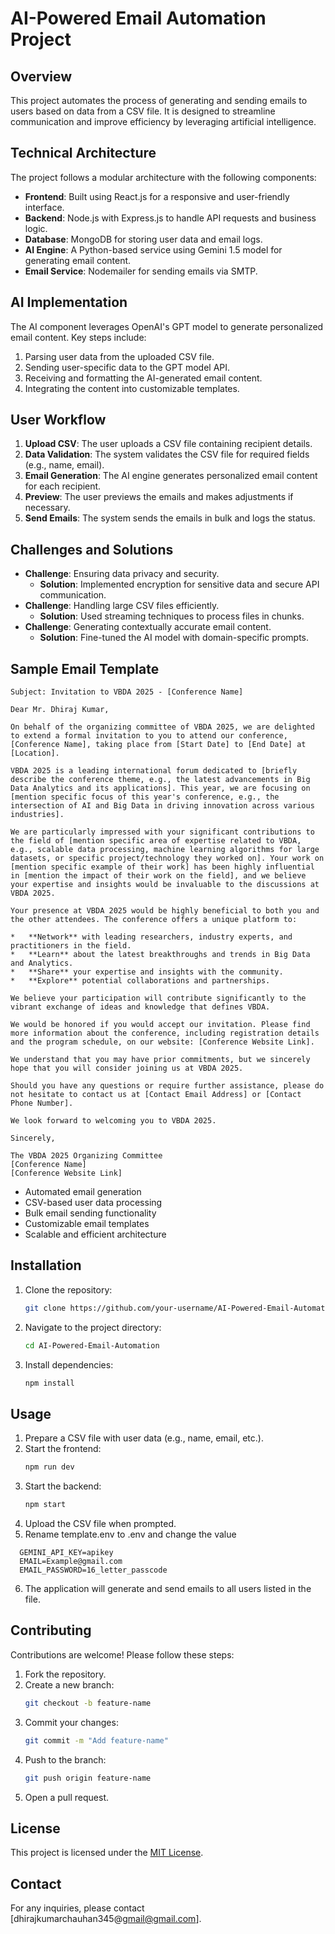 # AI-Powered Email Automation Project

## Overview

This project automates the process of generating and sending emails to users based on data from a CSV file. It is designed to streamline communication and improve efficiency by leveraging artificial intelligence.

## Technical Architecture

The project follows a modular architecture with the following components:

- **Frontend**: Built using React.js for a responsive and user-friendly interface.
- **Backend**: Node.js with Express.js to handle API requests and business logic.
- **Database**: MongoDB for storing user data and email logs.
- **AI Engine**: A Python-based service using Gemini 1.5 model for generating email content.
- **Email Service**: Nodemailer for sending emails via SMTP.

## AI Implementation

The AI component leverages OpenAI's GPT model to generate personalized email content. Key steps include:

1. Parsing user data from the uploaded CSV file.
2. Sending user-specific data to the GPT model API.
3. Receiving and formatting the AI-generated email content.
4. Integrating the content into customizable templates.

## User Workflow

1. **Upload CSV**: The user uploads a CSV file containing recipient details.
2. **Data Validation**: The system validates the CSV file for required fields (e.g., name, email).
3. **Email Generation**: The AI engine generates personalized email content for each recipient.
4. **Preview**: The user previews the emails and makes adjustments if necessary.
5. **Send Emails**: The system sends the emails in bulk and logs the status.

## Challenges and Solutions

- **Challenge**: Ensuring data privacy and security.
  - **Solution**: Implemented encryption for sensitive data and secure API communication.
- **Challenge**: Handling large CSV files efficiently.
  - **Solution**: Used streaming techniques to process files in chunks.
- **Challenge**: Generating contextually accurate email content.
  - **Solution**: Fine-tuned the AI model with domain-specific prompts.

## Sample Email Template

```plaintext
Subject: Invitation to VBDA 2025 - [Conference Name]

Dear Mr. Dhiraj Kumar,

On behalf of the organizing committee of VBDA 2025, we are delighted to extend a formal invitation to you to attend our conference, [Conference Name], taking place from [Start Date] to [End Date] at [Location].

VBDA 2025 is a leading international forum dedicated to [briefly describe the conference theme, e.g., the latest advancements in Big Data Analytics and its applications]. This year, we are focusing on [mention specific focus of this year's conference, e.g., the intersection of AI and Big Data in driving innovation across various industries].

We are particularly impressed with your significant contributions to the field of [mention specific area of expertise related to VBDA, e.g., scalable data processing, machine learning algorithms for large datasets, or specific project/technology they worked on]. Your work on [mention specific example of their work] has been highly influential in [mention the impact of their work on the field], and we believe your expertise and insights would be invaluable to the discussions at VBDA 2025.

Your presence at VBDA 2025 would be highly beneficial to both you and the other attendees. The conference offers a unique platform to:

*   **Network** with leading researchers, industry experts, and practitioners in the field.
*   **Learn** about the latest breakthroughs and trends in Big Data and Analytics.
*   **Share** your expertise and insights with the community.
*   **Explore** potential collaborations and partnerships.

We believe your participation will contribute significantly to the vibrant exchange of ideas and knowledge that defines VBDA.

We would be honored if you would accept our invitation. Please find more information about the conference, including registration details and the program schedule, on our website: [Conference Website Link].

We understand that you may have prior commitments, but we sincerely hope that you will consider joining us at VBDA 2025.

Should you have any questions or require further assistance, please do not hesitate to contact us at [Contact Email Address] or [Contact Phone Number].

We look forward to welcoming you to VBDA 2025.

Sincerely,

The VBDA 2025 Organizing Committee
[Conference Name]
[Conference Website Link]
```

- Automated email generation
- CSV-based user data processing
- Bulk email sending functionality
- Customizable email templates
- Scalable and efficient architecture

## Installation

1. Clone the repository:
   ```bash
   git clone https://github.com/your-username/AI-Powered-Email-Automation.git
   ```
2. Navigate to the project directory:
   ```bash
   cd AI-Powered-Email-Automation
   ```
3. Install dependencies:
   ```bash
   npm install
   ```

## Usage

1. Prepare a CSV file with user data (e.g., name, email, etc.).
2. Start the frontend:
   ```bash
   npm run dev
   ```
3. Start the backend:
   ```bash
   npm start
   ```
4. Upload the CSV file when prompted.
5. Rename template.env to .env and change the value
  ```
    GEMINI_API_KEY=apikey
    EMAIL=Example@gmail.com
    EMAIL_PASSWORD=16_letter_passcode
```
6. The application will generate and send emails to all users listed in the file.

## Contributing

Contributions are welcome! Please follow these steps:

1. Fork the repository.
2. Create a new branch:
   ```bash
   git checkout -b feature-name
   ```
3. Commit your changes:
   ```bash
   git commit -m "Add feature-name"
   ```
4. Push to the branch:
   ```bash
   git push origin feature-name
   ```
5. Open a pull request.

## License

This project is licensed under the [MIT License](LICENSE).

## Contact

For any inquiries, please contact [dhirajkumarchauhan345@gmail@gmail.com].
